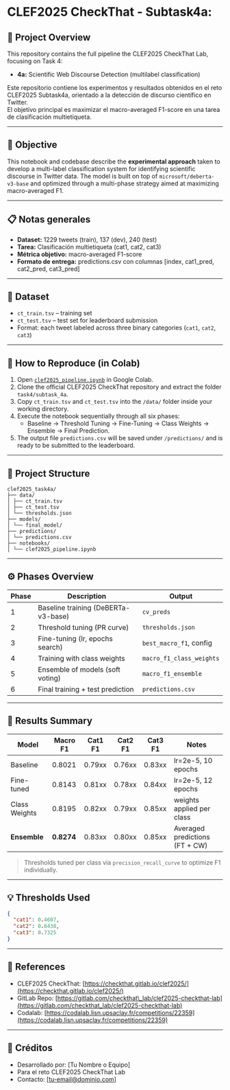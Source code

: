 
# CLEF2025 CheckThat - Subtask4a: 

## 🏁 Project Overview

This repository contains the full pipeline the CLEF2025 CheckThat Lab, focusing on Task 4:

* **4a:** Scientific Web Discourse Detection (multilabel classification)

Este repositorio contiene los experimentos y resultados obtenidos en el reto CLEF2025 Subtask4a, orientado a la detección de discurso científico en Twitter.  
El objetivo principal es maximizar el macro-averaged F1-score en una tarea de clasificación multietiqueta.

---

## 📌 Objective

This notebook and codebase describe the **experimental approach** taken to develop a multi-label classification system for identifying scientific discourse in Twitter data. The model is built on top of `microsoft/deberta-v3-base` and optimized through a multi-phase strategy aimed at maximizing macro-averaged F1.

---

## 📋 Notas generales

- **Dataset:** 1229 tweets (train), 137 (dev), 240 (test)
- **Tarea:** Clasificación multietiqueta (cat1, cat2, cat3)
- **Métrica objetivo:** macro-averaged F1-score
- **Formato de entrega:** predictions.csv con columnas [index, cat1_pred, cat2_pred, cat3_pred]

---
## 🔬 Dataset

- `ct_train.tsv` – training set
- `ct_test.tsv` – test set for leaderboard submission
- Format: each tweet labeled across three binary categories (`cat1`, `cat2`, `cat3`)

---

## 🚀 How to Reproduce (in Colab)

1. Open [`clef2025_pipeline.ipynb`](notebooks/clef2025_pipeline.ipynb) in Google Colab.
2. Clone the official CLEF2025 CheckThat repository and extract the folder `task4/subtask_4a`.
3. Copy `ct_train.tsv` and `ct_test.tsv` into the `/data/` folder inside your working directory.
4. Execute the notebook sequentially through all six phases:
   - Baseline → Threshold Tuning → Fine-Tuning → Class Weights → Ensemble → Final Prediction.
5. The output file `predictions.csv` will be saved under `/predictions/` and is ready to be submitted to the leaderboard.

---

## 📂 Project Structure

```
clef2025_task4a/
├── data/
│ ├── ct_train.tsv
│ ├── ct_test.tsv
│ └── thresholds.json
├── models/
│ └── final_model/
├── predictions/
│ └── predictions.csv
├── notebooks/
│ └── clef2025_pipeline.ipynb
```
---

## ⚙️ Phases Overview

| Phase | Description                          | Output                        |
|-------|--------------------------------------|-------------------------------|
| 1     | Baseline training (DeBERTa-v3-base)  | `cv_preds`                    |
| 2     | Threshold tuning (PR curve)          | `thresholds.json`             |
| 3     | Fine-tuning (lr, epochs search)      | `best_macro_f1`, config       |
| 4     | Training with class weights          | `macro_f1_class_weights`      |
| 5     | Ensemble of models (soft voting)     | `macro_f1_ensemble`           |
| 6     | Final training + test prediction     | `predictions.csv`             |

---

## 🧪 Results Summary

| Model           | Macro F1 | Cat1 F1 | Cat2 F1 | Cat3 F1 | Notes                          |
|------------------|----------|---------|---------|---------|--------------------------------|
| Baseline         | 0.8021   | 0.79xx  | 0.76xx  | 0.83xx  | lr=2e-5, 10 epochs              |
| Fine-tuned       | 0.8143   | 0.81xx  | 0.78xx  | 0.84xx  | lr=2e-5, 12 epochs              |
| Class Weights    | 0.8195   | 0.82xx  | 0.79xx  | 0.85xx  | weights applied per class      |
| **Ensemble**     | **0.8274** | 0.83xx  | 0.80xx  | 0.85xx  | Averaged predictions (FT + CW) |

> Thresholds tuned per class via `precision_recall_curve` to optimize F1 individually.

---

## 💡 Thresholds Used

```json
{
  "cat1": 0.4607,
  "cat2": 0.6438,
  "cat3": 0.7325
}
```
---

## 🔗 References

* CLEF2025 CheckThat: [https://checkthat.gitlab.io/clef2025/](https://checkthat.gitlab.io/clef2025/)
* GitLab Repo: [https://gitlab.com/checkthat\_lab/clef2025-checkthat-lab](https://gitlab.com/checkthat_lab/clef2025-checkthat-lab)
* Codalab: [https://codalab.lisn.upsaclay.fr/competitions/22359](https://codalab.lisn.upsaclay.fr/competitions/22359)

---
## 📌 Créditos

- Desarrollado por: [Tu Nombre o Equipo]  
- Para el reto CLEF2025 CheckThat Lab  
- Contacto: [tu-email@dominio.com]


